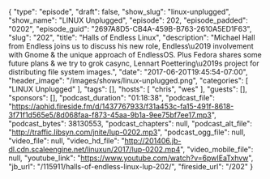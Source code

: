 {
  "type": "episode",
  "draft": false,
  "show_slug": "linux-unplugged",
  "show_name": "LINUX Unplugged",
  "episode": 202,
  "episode_padded": "0202",
  "episode_guid": "2697A8D5-CB4A-459B-B763-2610A5ED1F63",
  "slug": "202",
  "title": "Halls of Endless Linux",
  "description": "Michael Hall from Endless joins us to discuss his new role, Endless\u2019 involvement with Gnome & the unique approach of EndlessOS. Plus Fedora shares some future plans & we try to grok casync, Lennart Poettering\u2019s project for distributing file system images.",
  "date": "2017-06-20T19:45:54-07:00",
  "header_image": "/images/shows/linux-unplugged.png",
  "categories": [
    "LINUX Unplugged"
  ],
  "tags": [],
  "hosts": [
    "chris",
    "wes"
  ],
  "guests": [],
  "sponsors": [],
  "podcast_duration": "01:18:38",
  "podcast_file": "https://aphid.fireside.fm/d/1437767933/f31a453c-fa15-491f-8618-3f71f1d565e5/8d068faa-f873-45aa-9b1a-9ee75bf7ee17.mp3",
  "podcast_bytes": 38130553,
  "podcast_chapters": null,
  "podcast_alt_file": "http://traffic.libsyn.com/jnite/lup-0202.mp3",
  "podcast_ogg_file": null,
  "video_file": null,
  "video_hd_file": "http://201406.jb-dl.cdn.scaleengine.net/linuxun/2017/lup-0202.mp4",
  "video_mobile_file": null,
  "youtube_link": "https://www.youtube.com/watch?v=6pwIEaTxhvw",
  "jb_url": "/115911/halls-of-endless-linux-lup-202/",
  "fireside_url": "/202"
}

